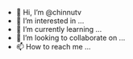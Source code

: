 - 👋 Hi, I’m @chinnutv
- 👀 I’m interested in ...
- 🌱 I’m currently learning ...
- 💞️ I’m looking to collaborate on ...
- 📫 How to reach me ...

<!---
chinnutv/chinnutv is a ✨ special ✨ repository because its `README.md` (this file) appears on your GitHub profile.
You can click the Preview link to take a look at your changes.
--->
